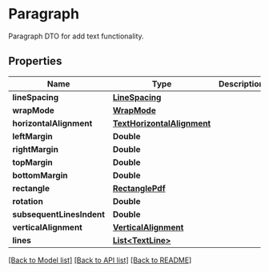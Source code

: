 
# Paragraph
Paragraph DTO for add text functionality.

## Properties
Name | Type | Description | Notes
------------ | ------------- | ------------- | -------------
**lineSpacing** | [**LineSpacing**](LineSpacing.md) |  |  [optional]
**wrapMode** | [**WrapMode**](WrapMode.md) |  |  [optional]
**horizontalAlignment** | [**TextHorizontalAlignment**](TextHorizontalAlignment.md) |  |  [optional]
**leftMargin** | **Double** |  |  [optional]
**rightMargin** | **Double** |  |  [optional]
**topMargin** | **Double** |  |  [optional]
**bottomMargin** | **Double** |  |  [optional]
**rectangle** | [**RectanglePdf**](RectanglePdf.md) |  |  [optional]
**rotation** | **Double** |  |  [optional]
**subsequentLinesIndent** | **Double** |  |  [optional]
**verticalAlignment** | [**VerticalAlignment**](VerticalAlignment.md) |  |  [optional]
**lines** | [**List&lt;TextLine&gt;**](TextLine.md) |  | 


[[Back to Model list]](../../README.md#documentation-for-models) [[Back to API list]](../../README.md#documentation-for-api-endpoints) [[Back to README]](../../README.md)


